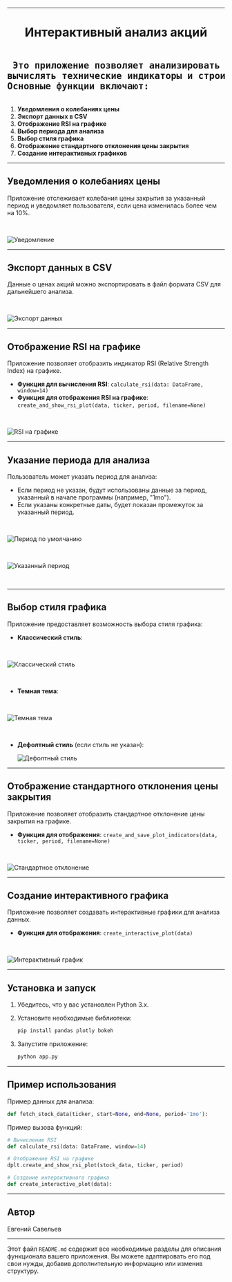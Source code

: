 

---

<h1 align = center> Интерактивный анализ акций </h1>

<pre>
<h2> Это приложение позволяет анализировать данные о ценах акций, 
вычислять технические индикаторы и строить интерактивные графики. 
Основные функции включают:</h2></pre>

1. **Уведомления о колебаниях цены**
2. **Экспорт данных в CSV**
3. **Отображение RSI на графике**
4. **Выбор периода для анализа**
5. **Выбор стиля графика**
6. **Отображение стандартного отклонения цены закрытия**
7. **Создание интерактивных графиков**

---

## Уведомления о колебаниях цены

Приложение отслеживает колебания цены закрытия за указанный период и уведомляет пользователя, если цена изменилась более чем на 10%.

<br>

![Уведомление](img_1.png)

---

## Экспорт данных в CSV

Данные о ценах акций можно экспортировать в файл формата CSV для дальнейшего анализа.

<br>

![Экспорт данных](img_2.png)

---

## Отображение RSI на графике

Приложение позволяет отобразить индикатор RSI (Relative Strength Index) на графике.

- **Функция для вычисления RSI**: `calculate_rsi(data: DataFrame, window=14)`
- **Функция для отображения RSI на графике**: `create_and_show_rsi_plot(data, ticker, period, filename=None)`

<br>

![RSI на графике](img_3.png)

---

## Указание периода для анализа

Пользователь может указать период для анализа:

- Если период не указан, будут использованы данные за период, указанный в начале программы (например, "1mo").
- Если указаны конкретные даты, будет показан промежуток за указанный период.

<br>


![Период по умолчанию](img_4.png)

<br>

![Указанный период](img_6.png)

<br>

---

## Выбор стиля графика

Приложение предоставляет возможность выбора стиля графика:

- **Классический стиль**:

<br>

  ![Классический стиль](img_9.png)

<br>

- **Темная тема**:

<br>

  ![Темная тема](img_7.png)

<br>


- **Дефолтный стиль** (если стиль не указан):

  ![Дефолтный стиль](img_10.png)

---

## Отображение стандартного отклонения цены закрытия

Приложение позволяет отобразить стандартное отклонение цены закрытия на графике.

- **Функция для отображения**: `create_and_save_plot_indicators(data, ticker, period, filename=None)`

<br>

![Стандартное отклонение](img_13.png)

---

## Создание интерактивного графика

Приложение позволяет создавать интерактивные графики для анализа данных.

- **Функция для отображения**: `create_interactive_plot(data)`

<br>

![Интерактивный график](img_14.png)

---

## Установка и запуск

1. Убедитесь, что у вас установлен Python 3.x.
2. Установите необходимые библиотеки:

   ```bash
   pip install pandas plotly bokeh
   ```

3. Запустите приложение:

   ```bash
   python app.py
   ```

---

## Пример использования

Пример данных для анализа:

```python
def fetch_stock_data(ticker, start=None, end=None, period='1mo'):
```

Пример вызова функций:

```python
# Вычисление RSI
def calculate_rsi(data: DataFrame, window=14)

# Отображение RSI на графике
dplt.create_and_show_rsi_plot(stock_data, ticker, period)

# Создание интерактивного графика
def create_interactive_plot(data):
```

---

## Автор

Евгений Савельев

---

Этот файл `README.md` содержит все необходимые разделы для описания функционала вашего приложения. Вы можете адаптировать его под свои нужды, добавив дополнительную информацию или изменив структуру.